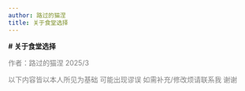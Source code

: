 ```yaml
---
author: 路过的猫涅
title: 关于食堂选择
---
```

**# 关于食堂选择** 

<p style="color: gray;text-align: left">作者：路过的猫涅  2025/3</p>

<p style="color: gray;text-align: left">以下内容皆以本人所见为基础 可能出现谬误 如需补充/修改烦请联系我 谢谢</p>